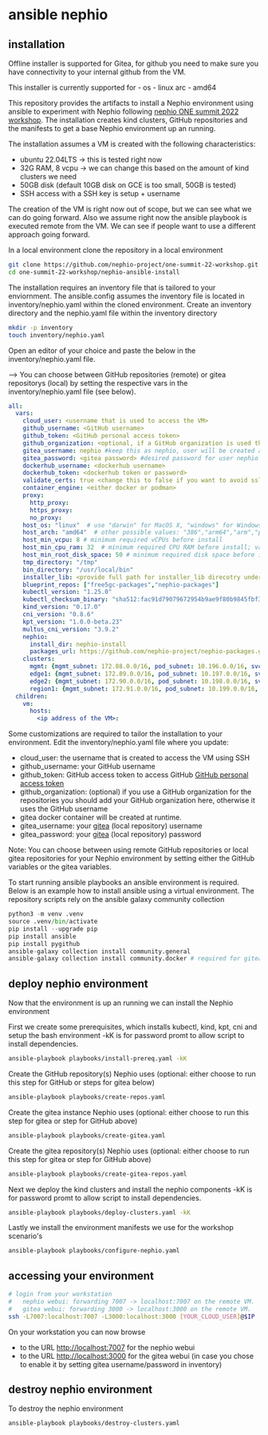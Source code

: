 # ansible nephio

## installation

Offline installer is supported for Gitea, for github you need to make sure you have connectivity to your internal github from the VM.

This installer is currently supported for - 
os - linux
arc - amd64


This repository provides the artifacts to install a Nephio environment using ansible to experiment with Nephio following [nephio ONE summit 2022 workshop](https://github.com/nephio-project/one-summit-22-workshop). The installation creates kind clusters, GitHub repositories and the manifests to get a base Nephio environment up an running.

The installation assumes a VM is created with the following characteristics:

- ubuntu 22.04LTS -> this is tested right now
- 32G RAM, 8 vcpu -> we can change this based on the amount of kind clusters we need
- 50GB disk (default 10GB disk on GCE is too small, 50GB is tested)
- SSH access with a SSH key is setup + username

The creation of the VM is right now out of scope, but we can see what we can do going forward.
Also we assume right now the ansible playbook is executed remote from the VM. We can see if people want to use a different approach going forward.

In a local environment clone the repository in a local environment

```bash
git clone https://github.com/nephio-project/one-summit-22-workshop.git
cd one-summit-22-workshop/nephio-ansible-install
```

The installation requires an inventory file that is tailored to your enviornment. The ansible.config assumes the inventory file is located in inventory/nephio.yaml within the cloned environment. Create an inventory directory and the nephio.yaml file within the inventory directory

```bash
mkdir -p inventory
touch inventory/nephio.yaml
```

Open an editor of your choice and paste the below in the inventory/nephio.yaml file.

--> You can choose between GitHub repositories (remote) or gitea repositorys (local) by setting the respective vars in the inventory/nephio.yaml file (see below).

```yaml
all:
  vars:
    cloud_user: <username that is used to access the VM>
    github_username: <GitHub username>
    github_token: <GitHub personal access token>
    github_organization: <optional, if a GitHub organization is used this should be filled out with the GitHub organization>
    gitea_username: nephio #keep this as nephio, user will be created at runtime
    gitea_password: <gitea password> #desired password for user nephio
    dockerhub_username: <dockerhub username>
    dockerhub_token: <dockerhub token or password>
    validate_certs: true <change this to false if you want to avoid ssl/tls check>
    container_engine: <either docker or podman>
    proxy:
      http_proxy: 
      https_proxy:
      no_proxy:
    host_os: "linux"  # use "darwin" for MacOS X, "windows" for Windows
    host_arch: "amd64"  # other possible values: "386","arm64","arm","ppc64le","s390x"
    host_min_vcpu: 8 # minimum required vCPUs before install
    host_min_cpu_ram: 32  # minimum required CPU RAM before install; value in GB
    host_min_root_disk_space: 50 # minimum required disk space before install; value in GB
    tmp_directory: "/tmp"
    bin_directory: "/usr/local/bin"
    installer_lib: <provide full path for installer_lib direcotry under nephio-ansible-install-offline>
    blueprint_repos: ["free5gc-packages","nephio-packages"]
    kubectl_version: "1.25.0"
    kubectl_checksum_binary: "sha512:fac91d79079672954b9ae9f80b9845fbf373e1c4d3663a84cc1538f89bf70cb85faee1bcd01b6263449f4a2995e7117e1c85ed8e5f137732650e8635b4ecee09"
    kind_version: "0.17.0"
    cni_version: "0.8.6"
    kpt_version: "1.0.0-beta.23"
    multus_cni_version: "3.9.2"
    nephio:
      install_dir: nephio-install
      packages_url: https://github.com/nephio-project/nephio-packages.git
    clusters:
      mgmt: {mgmt_subnet: 172.88.0.0/16, pod_subnet: 10.196.0.0/16, svc_subnet: 10.96.0.0/16}
      edge1: {mgmt_subnet: 172.89.0.0/16, pod_subnet: 10.197.0.0/16, svc_subnet: 10.97.0.0/16}
      edge2: {mgmt_subnet: 172.90.0.0/16, pod_subnet: 10.198.0.0/16, svc_subnet: 10.98.0.0/16}
      region1: {mgmt_subnet: 172.91.0.0/16, pod_subnet: 10.199.0.0/16, svc_subnet: 10.99.0.0/16}
  children:
    vm:
      hosts:
        <ip address of the VM>:
```

Some customizations are required to tailor the installation to your environment. Edit the inventory/nephio.yaml file where you update:

- cloud_user: the username that is created to access the VM using SSH
- github_username: your GitHub username
- github_token: GitHub access token to access GitHub [GitHub personal access token](https://docs.github.com/en/enterprise-server@3.4/authentication/keeping-your-account-and-data-secure/creating-a-personal-access-token)
- github_organization: (optional) if you use a GitHub organization for the repositories you should add your GitHub organization here, otherwise it uses the GitHub username
- gitea docker container will be created at runtime.
- gitea_username: your [gitea](https://gitea.io) (local repository) username
- gitea_password: your [gitea](https://gitea.io) (local repository) password

Note: You can choose between using remote GitHub repositories or local gitea repositories for your Nephio environment by setting either the GitHub variables or the gitea variables.

To start running ansible playbooks an ansible environment is required. Below is an example how to install ansible using a virtual environment. The repository scripts rely on the ansible galaxy community collection

```python
python3 -m venv .venv
source .venv/bin/activate
pip install --upgrade pip
pip install ansible
pip install pygithub
ansible-galaxy collection install community.general
ansible-galaxy collection install community.docker # required for gitea
```

## deploy nephio environment

Now that the environment is up an running we can install the Nephio environment

First we create some prerequisites, which installs kubectl, kind, kpt, cni and setup the bash environment
-kK is for password promt to allow script to install dependencies.

```bash
ansible-playbook playbooks/install-prereq.yaml -kK
```

Create the GitHub repository(s) Nephio uses (optional: either choose to run this step for GitHub or steps for gitea below)

```bash
ansible-playbook playbooks/create-repos.yaml
```

Create the gitea instance Nephio uses (optional: either choose to run this step for gitea or step for GitHub above)

```bash
ansible-playbook playbooks/create-gitea.yaml
```

Create the gitea repository(s) Nephio uses (optional: either choose to run this step for gitea or step for GitHub above)

```bash
ansible-playbook playbooks/create-gitea-repos.yaml
```

Next we deploy the kind clusters and install the nephio components
-kK is for password promt to allow script to install dependencies.

```bash
ansible-playbook playbooks/deploy-clusters.yaml -kK
```

Lastly we install the environment manifests we use for the workshop scenario's

```bash
ansible-playbook playbooks/configure-nephio.yaml
```

## accessing your environment

```bash
# login from your workstation
#   nephio webui: forwarding 7007 -> localhost:7007 on the remote VM.
#   gitea webui: forwarding 3000 -> localhost:3000 on the remote VM.
ssh -L7007:localhost:7007 -L3000:localhost:3000 [YOUR_CLOUD_USER]@$IP
```

On your workstation you can now browse
* to the URL [http://localhost:7007](http://localhost:7007) for the nephio webui
* to the URL [http://localhost:3000](http://localhost:3000) for the gitea webui (in case you chose to enable it by setting gitea username/password in inventory)

## destroy nephio environment

To destroy the nephio environment

```bash
ansible-playbook playbooks/destroy-clusters.yaml
```
